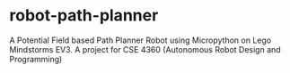 # robot-path-planner
A Potential Field based Path Planner Robot using Micropython on Lego Mindstorms EV3. A project for CSE 4360 (Autonomous Robot Design and Programming)
